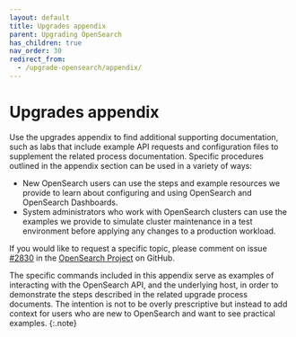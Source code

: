 ```yaml
---
layout: default
title: Upgrades appendix
parent: Upgrading OpenSearch
has_children: true
nav_order: 30
redirect_from:
  - /upgrade-opensearch/appendix/
---
```


# Upgrades appendix

Use the upgrades appendix to find additional supporting documentation, such as labs that include example API requests and configuration files to supplement the related process documentation. Specific procedures outlined in the appendix section can be used in a variety of ways:

- New OpenSearch users can use the steps and example resources we provide to learn about configuring and using OpenSearch and OpenSearch Dashboards.
- System administrators who work with OpenSearch clusters can use the examples we provide to simulate cluster maintenance in a test environment before applying any changes to a production workload.

If you would like to request a specific topic, please comment on issue [#2830](https://github.com/opensearch-project/documentation-website/issues/2830) in the [OpenSearch Project](https://github.com/opensearch-project) on GitHub.

The specific commands included in this appendix serve as examples of interacting with the OpenSearch API, and the underlying host, in order to demonstrate the steps described in the related upgrade process documents. The intention is not to be overly prescriptive but instead to add context for users who are new to OpenSearch and want to see practical examples.
{:.note}
